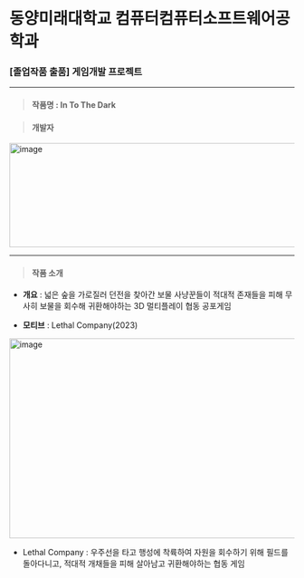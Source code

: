# 동양미래대학교 컴퓨터컴퓨터소프트웨어공학과
### [졸업작품 출품] 게임개발 프로젝트

***

> #### 작품명 : In To The Dark

> #### 개발자
<img width="736" height="184" alt="image" src="https://github.com/user-attachments/assets/23c24922-654a-4fee-b20b-104141961876" />

***

> #### 작품 소개
- __개요__ : 넓은 숲을 가로질러 던전을 찾아간 보물 사냥꾼들이 적대적 존재들을 피해 무사히 보물을 회수해 귀환해야하는 3D 멀티플레이 협동 공포게임

- __모티브__ : Lethal Company(2023)
<img width="616" height="353" alt="image" src="https://github.com/user-attachments/assets/ee44d3c0-9ba4-41db-97ab-265fb3df044b" />

  - Lethal Company : 우주선을 타고 행성에 착륙하여 자원을 회수하기 위해 필드를 돌아다니고, 적대적 개채들을 피해 살아남고 귀환해야하는 협동 게임

